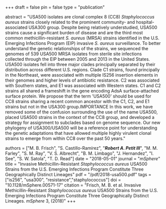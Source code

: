 +++
draft = false
pin = false
type = "publication"

abstract = "USA500 isolates are clonal complex 8 (CC8) *Staphylococcus aureus* strains closely related to the prominent community- and hospital-associated USA300 group. Despite being relatively understudied, USA500 strains cause a significant burden of disease and are the third most common methicillin-resistant *S. aureus* (MRSA) strains identified in the U.S. Emerging Infections Program (EIP) invasive *S. aureus* surveillance. To better understand the genetic relationships of the strains, we sequenced the genomes of 539 USA500 MRSA isolates from sterile site infections collected through the EIP between 2005 and 2013 in the United States. USA500 isolates fell into three major clades principally separated by their distribution across different U.S. regions. Clade C1 strains, found principally in the Northeast, were associated with multiple IS256 insertion elements in their genomes and higher levels of antibiotic resistance. C2 was associated with Southern states, and E1 was associated with Western states. C1 and C2 strains all shared a frameshift in the gene encoding AdsA surface-attached surface protein. We propose that the term 'USA500' should be used for CC8 strains sharing a recent common ancestor with the C1, C2, and E1 strains but not in the USA300 group.IMPORTANCE In this work, we have removed some of the confusion surrounding the use of the name USA500, placed USA500 strains in the context of the CC8 group, and developed a strategy for assignment to subclades based on genome sequence. Our new phylogeny of USA300/USA500 will be a reference point for understanding the genetic adaptations that have allowed multiple highly virulent clonal strains to emerge from within CC8 over the past 50 years."

authors = ["M. B. Frisch", "S. Castillo-Ramı́rez", "***Robert A. Petit III***", "M. M. Farley", "S. M. Ray", "V. S. Albrecht", "B. M. Limbago", "J. Hernandez", "I. See", "S. W. Satola", "T. D. Read"]
date = "2018-05-01"
journal = "*mSphere*"
title = "Invasive Methicillin-Resistant *Staphylococcus aureus* USA500 Strains from the U.S. Emerging Infections Program Constitute Three Geographically Distinct Lineages"
pdf = "/pdf/2018-usa500.pdf"
tags =  ["is256", "usa300", "resistance","staphylococcus"]
doi = "10.1128/mSphere.00571-17"
citation = "Frisch, M. B. et al. Invasive Methicillin-Resistant *Staphylococcus aureus* USA500 Strains from the U.S. Emerging Infections Program Constitute Three Geographically Distinct Lineages. *mSphere* 3, (2018)"
+++
